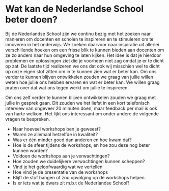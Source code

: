 # Wat kan de Nederlandse School beter doen?

Bij de Nederlandse School zijn we continu bezig met het zoeken naar manieren om docenten en scholen te inspireren en te stimuleren om te innoveren in het onderwijs. We zoeken daarvoor naar inspiratie uit allerlei verschillende hoeken om een frisse blik te kunnen bieden aan docenten om ze zo anders naar hun omgeving te laten kijken. Het idee is dat je hierdoor problemen en oplossingen ziet die je voorheen niet zag omdat je er te dicht op zat. De laatste tijd realizeren we ons dat ook wij misschien wel te dicht op onze eigen stof zitten om in te kunnen zien wat er beter kan. Om ons verder te kunnen blijven ontwikkelen zouden we graag van jullie willen weten hoe jullie ons hebben ervaren en wat er beter kan. We willen graag praten over dat wat ons tegen werkt om jullie te inspireren.

Om ons zelf verder te kunnen blijven ontwikkelen zouden we graag met jullie in gesprek gaan. Dit zouden we het liefst in een kort telefonisch interview van ongeveer 20 minuten doen, maar feedback per mail is ook van harte welkom. Het lijkt ons interessant om onder andere de volgende vragen te bespreken.

* Naar hoeveel workshops ben je geweest?
* Waren ze allemaal hetzelfde in kwaliteit?
* Was er één minder goed dan anderen en hoe kwam dat?
* Hoe is de sfeer tijdens de workshops, en hoe zou deze nog beter kunnen worden?
* Voldoen de workshops aan je verwachtingen?
* Hoe zouden we duidelijkere verwachtingen kunnen scheppen?
* Vind je het geloofwaardig wat we vertellen
* Hoe vind je de presentatie van de workshops
* Blijft de stof hangen of zou opvolging op de workshops helpen.
* Is er iets wat je dwars zit m.b.t de Nederlandse School?

<!-- > PITCH
## Wat kan de Nederlandse School beter doen?

### Goal

Om inzicht te creëren in de ervaringen van de deelnemers voor zowel intern als extern

### Action

Interviewen we (een) deelnemer(s) over zijn/haar ervaringen met de workshops. We proberen inzicht te creëren in wat er beter kan, in plaats van te focussen op wat er al goed is. Verbeteringen zullen altijd algemeen zijn en nooit over een individu gaan. (We zullen bijvoorbeeld niet zeggen dat Mark te veel praat tijdens de workshop, maar dat het tijdens de workshops soms rumoerig is)

### Voorbeeld vragen

* Naar hoeveel workshops ben je geweest?
* Waren ze allemaal het zelfde in kwaliteit?
* Was er één minder goed dan anderen en hoe kwam dat?
* Hoe is de sfeer tijdens de workshops, en hoe zou deze nog beter kunnen worden?
* Voldoen de workshops aan je verwachtingen?
* Hoe zouden we duidelijkere verwachtingen kunnen scheppen?


### Beredenatie

Door deelnemers te vragen over wat zij denken dat er verbeterd kan worden aan de workshops creëer je meer betrokkenheid bij de deelnemers. Door het te publiceren laat je zien dat je ze serieus neemt en laat je aan de buitenwereld zien dat ook jullie continu bezig zijn met je zelf ontwikkelen. Iets wat je ook verwacht van het onderwijs.

### Outcome

* Inzicht creëren binnen de organisatie
* De wereld laten zien dat jullie je kwetsbaar durven op te stellen
* De relatie met je doelgroep verbeteren
* Een nieuw publiek aanboren. -->
